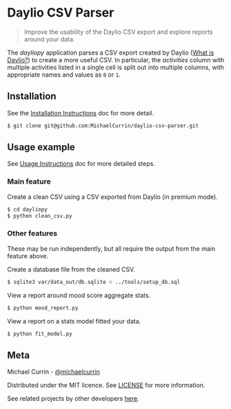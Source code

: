 # Daylio CSV Parser
>Improve the usability of the Daylio CSV export and explore reports around your data.

The _dayliopy_ application parses a CSV export created by Daylio ([What is Daylio?](docs/what_is_daylio.md)) to create a more useful CSV. In particular, the _activities_ column with multiple activities listed in a single cell is split out into multiple columns, with appropriate names and values as `0` or `1`.


## Installation

See the [Installation Instructions](docs/installation.md) doc for more detail.

```bash
$ git clone git@github.com:MichaelCurrin/daylio-csv-parser.git
```

## Usage example

See [Usage Instructions](docs/usage.md) doc for more detailed steps.

### Main feature

Create a clean CSV using a CSV exported from Daylio (in premium mode).

```bash
$ cd dayliopy
$ python clean_csv.py
```

### Other features

These may be run independently, but all require the output from the main feature above.

Create a database file from the cleaned CSV.

```bash
$ sqlite3 var/data_out/db.sqlite < ../tools/setup_db.sql
```

View a report around mood score aggregate stats.

```bash
$ python mood_report.py
```

View a report on a stats model fitted your data.

```bash
$ python fit_model.py
```

## Meta

Michael Currin - [@michaelcurrin](https://twitter.com/michaelcurrin)

Distributed under the MIT licence. See [LICENSE](LICENSE) for more information.

See related projects by other developers [here](docs/related_projects.md).


